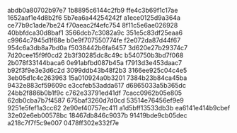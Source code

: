 abdb0a80702b97e7
1b8895c6144c2fb9
ffe4c3b69f1c17ae
1652aaf1e4d8b2f6
5b7ea6a44254242f
a1ece0125d9a364a
ce77b9c1ade7be24
f70aeac2f4efc754
8f11c5e6ae026928
40bbfdca30d8baf1
3566dcb7c3082a9c
351e5c83df25eaa6
c9964c7945d1f68e
b0e9f707550774fe
f2e072da87d44f67
954c6a3db8a7bd0a
f5038442b6fa6457
3d620e27b29374c7
7d20cee15f9f0cd2
2b3f30285dc8c49c
b540750b3bd7f068
2b078f33144baca6
0e91abfbd087b45a
f7913d3e453daac7
b92f3f9e3e3d6c2d
3099ddb43b48f2b3
3166ee925c04c4e5
3eb05d1c4c263963
15a010924a0b3201
7384b23b84ca45ba
9432e883cf59609c
e3ccfeb53adda617
d6865033a5b365dc
24bb2f886b0b1f9c
c762e33791ed41df
7cacc0962b05e805
62db0cba7b7f4587
675baf3260d7d0cd
53514e76456ef9e9
9251e5fef1a3cc62
2e90ef40757ec411
a1d5bff13533db3b
ea6141e414b9cbef
32e02e6eb00578bc
18467db846c9037b
91419bde9cb05dec
a218c7f7f5c9e007
0478ff302e332f7e
